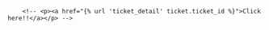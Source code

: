 <!-- Update Your Form:

Create a Django form that includes the ImageField. Make sure to set enctype="multipart/form-data" in your HTML form to handle file uploads.

python
Copy code
from django import forms

class TicketForm(forms.ModelForm):
    class Meta:
        model = Ticket
        fields = ['reporting_person', 'epic', 'severity', 'company_name', 'ticket_id', 'description', 'image', 'code']
Create a View to Handle Form Submission:

Create a view to handle the form submission, validate the uploaded image, and save it to the database.

python
Copy code
from django.shortcuts import render, redirect
from .forms import TicketForm

def create_ticket(request):
    if request.method == 'POST':
        form = TicketForm(request.POST, request.FILES)
        if form.is_valid():
            # Save the form data, including the uploaded image
            ticket = form.save()
            # Perform any additional logic you need
            return redirect('ticket_detail', pk=ticket.pk)
    else:
        form = TicketForm()
    return render(request, 'ticket_create.html', {'form': form})
Create a Template for the Form:

Create an HTML template (e.g., ticket_create.html) for rendering the form, including the ImageField. Ensure that the form includes enctype="multipart/form-data".

html
Copy code
<form method="post" enctype="multipart/form-data">
    {% csrf_token %}
    {{ form.as_p }}
    <button type="submit">Submit</button>
</form>
Display Uploaded Images:

To display uploaded images on your site, you can access the url attribute of the ImageField in your template. For example:

html
Copy code
<img src="{{ ticket.image.url }}" alt="Ticket Image">
With these steps, you'll have an ImageField in your model, a form to upload images, and the ability to read and display uploaded images in your templates. The uploaded images will be stored in the issue_images/ directory within your media root as specified in the upload_to parameter of the ImageField. -->


        <!-- <p><a href="{% url 'ticket_detail' ticket.ticket_id %}">Click here!!</a></p> -->
